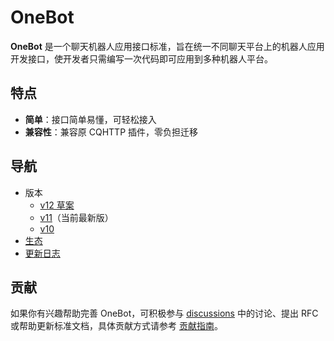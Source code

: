 # OneBot

**OneBot** 是一个聊天机器人应用接口标准，旨在统一不同聊天平台上的机器人应用开发接口，使开发者只需编写一次代码即可应用到多种机器人平台。

## 特点

- **简单**：接口简单易懂，可轻松接入
- **兼容性**：兼容原 CQHTTP 插件，零负担迁移

## 导航

- 版本
  - [v12 草案](v12-draft/specs/README.md)
  - [v11](v11/specs/README.md)（当前最新版）
  - [v10](v10/specs/README.md)
- [生态](ecosystem.md)
- [更新日志](changelog.md)

## 贡献

如果你有兴趣帮助完善 OneBot，可积极参与 [discussions](https://github.com/howmanybots/onebot/discussions) 中的讨论、提出 RFC 或帮助更新标准文档，具体贡献方式请参考 [贡献指南](CONTRIBUTING.md)。
